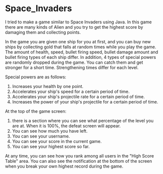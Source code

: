 # Space_Invaders
I tried to make a game similar to Space Invaders using Java. In this game there are many kinds of Alien and you try to get the highest score by damaging them and collecting points. 

In the game you are given one ship for you at first, and you can buy new ships by collecting gold that falls at random times while you play the game. The amount of health, speed, bullet firing speed, bullet damage amount and bullet firing types of each ship differ. In addition, 4 types of special powers are randomly dropped during the game. You can catch them and get stronger for a short time. Strengthening times differ for each level. 

Special powers are as follows:
1) Increases your health by one point.
2) Accelerates your ship's speed for a certain period of time.
3) Accelerates your ship's projectile rate for a certain period of time.
4) Increases the power of your ship's projectile for a certain period of time.

At the top of the game screen: 
1) there is a section where you can see what percentage of the level you are at. When it is 100%, the defeat screen will appear.
2) You can see how much you have left.
3) You can see your username.
4) You can see your score in the current game.
5) You can see your highest score so far.

At any time, you can see how you rank among all users in the "High Score Table" area. You can also see the notification at the bottom of the screen when you break your own highest record during the game.

